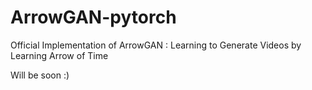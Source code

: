 # ArrowGAN-pytorch
Official Implementation of ArrowGAN : Learning to Generate Videos by Learning Arrow of Time

Will be soon :)

